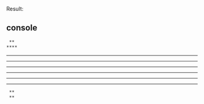Result:
## console
     **
    ****
   ******
  ********
   ******
  ********
 **********
************
     **
     **
##
